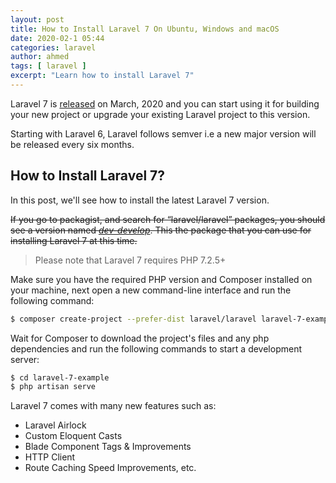 ```yaml
---
layout: post
title: How to Install Laravel 7 On Ubuntu, Windows and macOS
date: 2020-02-1 05:44
categories: laravel
author: ahmed
tags: [ laravel ]
excerpt: "Learn how to install Laravel 7"
---
```


Laravel 7 is [released](https://laravel.com/docs/7.x/releases) on March, 2020 and you can start using it for building your new project or upgrade your existing Laravel project to this version.

Starting with Laravel 6, Laravel follows semver i.e a new major version will be released every six months.

## How to Install Laravel 7?

In this post, we'll see how to install the latest Laravel 7 version.

<s>If you go to packagist, and search for “laravel/laravel”  packages, you should see a version named [_dev-develop_](https://packagist.org/packages/laravel/laravel#dev-develop). This the package that you can use for installing Laravel 7 at this time.</s>

> Please note that Laravel 7 requires PHP 7.2.5+

Make sure you have the required PHP version and Composer installed on your machine, next open a new command-line interface and run the following command:

```bash
$ composer create-project --prefer-dist laravel/laravel laravel-7-example 
```

Wait for Composer to download the project's files and any php dependencies and run the following commands to start a development server:

```bash
$ cd laravel-7-example  
$ php artisan serve
```

Laravel 7 comes with many new features such as:

- Laravel Airlock
- Custom Eloquent Casts
- Blade Component Tags & Improvements
- HTTP Client
- Route Caching Speed Improvements, etc.

